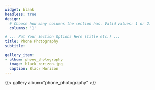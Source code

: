 ```yaml
---
widget: blank
headless: true
design:
  # Choose how many columns the section has. Valid values: 1 or 2.
  columns: '1'

# ... Put Your Section Options Here (title etc.) ...
title: Phone Photography
subtitle:

gallery_item:
- album: phone_photography
  image: black_horizon.jpg
  caption: Black Horizon
---
```


{{< gallery album="phone_photography" >}}
  
